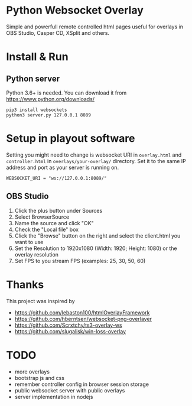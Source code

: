 # Python Websocket Overlay
Simple and powerfull remote controlled html pages useful for overlays in OBS Studio, Casper CD, XSplit and others.

# Install & Run
## Python server
Python 3.6+ is needed. You can download it from https://www.python.org/downloads/

    pip3 install websockets
    python3 server.py 127.0.0.1 8089

# Setup in playout software
Setting you might need to change is websocket URI in `overlay.html` and `controller.html` in `overlays/your-overlay/` directory.
Set it to the same IP address and port as your server is running on.

    WEBSOCKET_URI = "ws://127.0.0.1:8089/"

## OBS Studio
1. Click the plus button under Sources
2. Select BrowserSource
3. Name the source and click "OK"
4. Check the "Local file" box
5. Click the "Browse" button on the right and select the client.html you want to use
6. Set the Resolution to 1920x1080 (Width: 1920; Height: 1080) or the overlay resolution
7. Set FPS to you stream FPS (examples: 25, 30, 50, 60)

# Thanks
This project was inspired by
- https://github.com/lebaston100/htmlOverlayFramework
- https://github.com/hberntsen/websocket-png-overlayer
- https://github.com/Scrxtchy/ts3-overlay-ws
- https://github.com/slugalisk/win-loss-overlay

# TODO
- more overlays
- bootstrap js and css
- remember controller config in browser session storage
- public websocket server with public overlays
- server implementation in nodejs